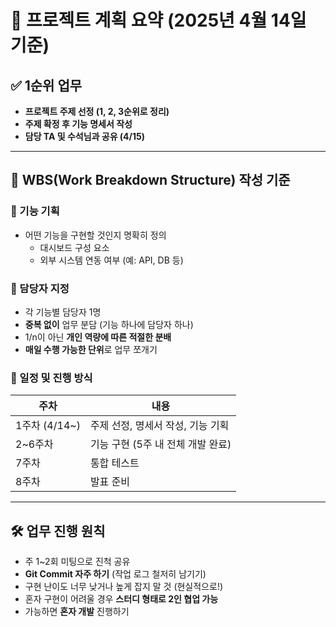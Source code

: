 # 🔖 프로젝트 계획 요약 (2025년 4월 14일 기준)

## ✅ 1순위 업무
- **프로젝트 주제 선정 (1, 2, 3순위로 정리)**
- **주제 확정 후 기능 명세서 작성**
- **담당 TA 및 수석님과 공유 (4/15)**

---

## 📌 WBS(Work Breakdown Structure) 작성 기준

### 🔧 기능 기획
- 어떤 기능을 구현할 것인지 명확히 정의
    - 대시보드 구성 요소
    - 외부 시스템 연동 여부 (예: API, DB 등)

### 👤 담당자 지정
- 각 기능별 담당자 1명
- **중복 없이** 업무 분담 (기능 하나에 담당자 하나)
- 1/n이 아닌 **개인 역량에 따른 적절한 분배**
- **매일 수행 가능한 단위**로 업무 쪼개기

### 📆 일정 및 진행 방식
| 주차 | 내용 |
|------|------|
| 1주차 (4/14~) | 주제 선정, 명세서 작성, 기능 기획 |
| 2~6주차 | 기능 구현 (5주 내 전체 개발 완료) |
| 7주차 | 통합 테스트 |
| 8주차 | 발표 준비 |

---

## 🛠 업무 진행 원칙

- 주 1~2회 미팅으로 진척 공유
- **Git Commit 자주 하기** (작업 로그 철저히 남기기)
- 구현 난이도 너무 낮거나 높게 잡지 말 것 (현실적으로!)
- 혼자 구현이 어려울 경우 **스터디 형태로 2인 협업 가능**
- 가능하면 **혼자 개발** 진행하기

